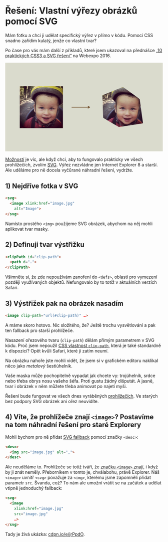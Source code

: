# Řešení: Vlastní výřezy obrázků pomocí SVG

Mám fotku a chci ji udělat specifický výřez v přímo v kódu. Pomocí CSS snadno zařídím kulatý, jenže co vlastní tvar? 

<!-- AdSnippet -->

Po čase pro vás mám další z příkladů, které jsem ukazoval na přednášce [„10 praktických CSS3 a SVG řešení“](http://www.vzhurudolu.cz/prednaska/webexpo-2016-246) na Webexpo 2016.

![Vlastní výřez pomocí SVG](dist/images/original/reseni-svg-vyrezy.jpg)

[Možností](http://codepen.io/yoksel/full/fsdbu/) je víc, ale když chci, aby to fungovalo prakticky ve všech prohlížečích, zvolím [SVG](svg.md). Výřez nezvládne jen Internet Explorer 8 a starší. Ale uděláme pro ně docela vyčůrané náhradní řešení, vydržte.


## 1) Nejdříve fotka v SVG

```html
<svg>
  <image xlink:href="image.jpg" 
    alt="Image">  
</svg>
```

Namísto prostého `<img>` použijeme SVG obrázek, abychom na něj mohli aplikovat tvar masky.


## 2) Definuji tvar výstřižku

```html
<clipPath id="clip-path">
  <path d="…">
</clipPath>
```

Všimněte si, že zde nepoužívám zanoření do `<defs>`, oblasti pro vymezení později využívaných objektů. Nefungovalo by to totiž v aktuálních verzích Safari.


## 3) Výstřižek pak na obrázek nasadím

```html
<image clip-path="url(#clip-path)" …>
```

A máme skoro hotovo. Nic složitého, že? Ještě trochu vysvětlování a pak ten fallback pro starší prohlížeče.

Nasazení ořezového tvaru (`clip-path`) dělám přímým parametrem v SVG kódu. Proč jsem nepoužil [CSS vlastnost `clip-path`](http://codepen.io/machal/pen/qRPbYZ), která je také standardně k dispozici? Opět kvůli Safari, které ji zatím neumí.

<!-- AdSnippet -->

Na obrázku nahoře jste mohli vidět, že jsem si v grafickém editoru naklikal něco jako *metalový* šestiúhelník. 

Vaše maska může pochopitelně vypadat jak chcete vy: trojúhelník, srdce nebo třeba obrys nosu vašeho šéfa. Proti gustu žádný dišputát. A jasně, tvar i obrázek v něm můžete třeba animovat po najetí myši.

Řešení bude fungovat ve všech dnes vyráběných [prohlížečích](prohlizece.md). Ve starých bez podpory SVG obrázek ani ořez neuvidíte.

## 4) Víte, že prohlížeče znají `<image>`? Postavíme na tom náhradní řešení pro staré Explorery

Mohli bychom pro ně přidat [SVG fallback](svg-fallbacky.md) pomocí značky `<desc>`:

```html
<desc>
  <img src="image.jpg" alt="…">
</desc>  
```

Ale neuděláme to. Prohlížeče se totiž tváří, že [značku `<image>` znají](https://jakearchibald.com/2013/having-fun-with-image/), i když by ji znát neměly. Přeborníkem v tomto je, chválabohu, právě Explorer. Náš `<image>` uvnitř `<svg>` považuje za `<img>`, kterému jsme zapomněli přidat parametr `src`. Švanda, což? To nám ale umožní vrátit se na začátek a udělat vtipně jednoduchý fallback:

```html
<svg>
  <image 
    xlink:href="image.jpg" 
    src="image.jpg" 
    …>  
</svg>
```

Tady je živá ukázka: [cdpn.io/e/jrPpdO](http://codepen.io/machal/pen/jrPpdO).
